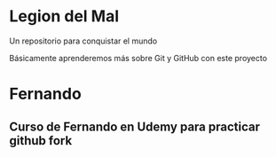 # Legion del Mal
Un repositorio para conquistar el mundo

Básicamente aprenderemos más sobre Git y GitHub con este proyecto


# Fernando


## Curso de Fernando en Udemy para practicar github fork
